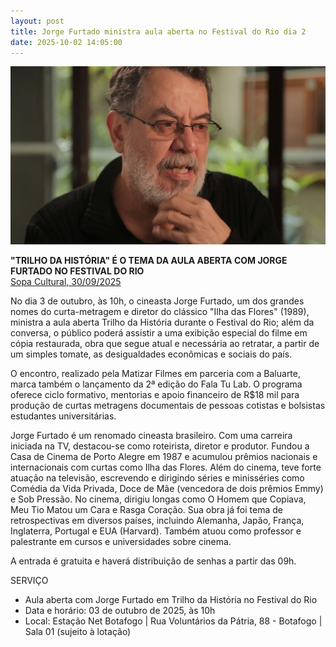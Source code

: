 ```yaml
---
layout: post
title: Jorge Furtado ministra aula aberta no Festival do Rio dia 2
date: 2025-10-02 14:05:00
---
```

![](/uploads/jorge-2025.jpg)

**"TRILHO DA HISTÓRIA" É O TEMA DA AULA ABERTA COM JORGE FURTADO NO FESTIVAL DO RIO**\
[Sopa Cultural, 30/09/2025](https://sopacultural.com/trilho-da-historia-e-o-tema-da-aula-aberta-com-jorge-furtado-no-festival-do-rio/amp/)

No dia 3 de outubro, às 10h, o cineasta Jorge Furtado, um dos grandes nomes do curta-metragem e diretor do clássico "Ilha das Flores" (1989), ministra a aula aberta Trilho da História durante o Festival do Rio; além da conversa, o público poderá assistir a uma exibição especial do filme em cópia restaurada, obra que segue atual e necessária ao retratar, a partir de um simples tomate, as desigualdades econômicas e sociais do país.

O encontro, realizado pela Matizar Filmes em parceria com a Baluarte, marca também o lançamento da 2ª edição do Fala Tu Lab. O programa oferece ciclo formativo, mentorias e apoio financeiro de R$18 mil para produção de curtas metragens documentais de pessoas cotistas e bolsistas estudantes universitárias.

Jorge Furtado é um renomado cineasta brasileiro. Com uma carreira iniciada na TV, destacou-se como roteirista, diretor e produtor. Fundou a Casa de Cinema de Porto Alegre em 1987 e acumulou prêmios nacionais e internacionais com curtas como Ilha das Flores. Além do cinema, teve forte atuação na televisão, escrevendo e dirigindo séries e minisséries como Comédia da Vida Privada, Doce de Mãe (vencedora de dois prêmios Emmy) e Sob Pressão. No cinema, dirigiu longas como O Homem que Copiava, Meu Tio Matou um Cara e Rasga Coração. Sua obra já foi tema de retrospectivas em diversos países, incluindo Alemanha, Japão, França, Inglaterra, Portugal e EUA (Harvard). Também atuou como professor e palestrante em cursos e universidades sobre cinema.

A entrada é gratuita e haverá distribuição de senhas a partir das 09h.

SERVIÇO

* Aula aberta com Jorge Furtado em Trilho da História no Festival do Rio
* Data e horário: 03 de outubro de 2025, às 10h
* Local: Estação Net Botafogo | Rua Voluntários da Pátria, 88 - Botafogo | Sala 01 (sujeito à lotação)
